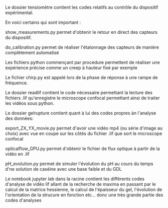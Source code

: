 Le dossier tensiomètre contient les codes relatifs au contrôle du dispositif expérimental.

En voici certains qui sont important :

show_measurements.py permet d'obtenir le retour en direct des capteurs du dispositif.

do_calibration.py permet de réaliser l'étalonnage des capteurs de manière complètement automatisé

Les fichiers python commençant par procedure permettent de réaliser une expérience précise comme un creep à hauteur fixé par exemple

Le fichier chirp.py est appelé lors de la phase de réponse à une rampe de fréquence.


Le dossier readlif contient le code nécessaire permettant la lecture des fichiers .lif qu'enregistre le microscope confocal permettant ainsi de traiter les vidéos sous python.


Le dossier gelrupture contient quant à lui des codes propres àn l'analyse des données:

export_ZX_YX_movie.py permet d'avoir une vidéo mp4 (ou série d'image au choix) avec vue en coupe sur les côtés du fichier .lif que sort le microscope confocal

opticalflow_GPU.py permet d'obtenir le fichier de flux optique à partir de la vidéo en .lif	

pH_evolution.py permet de simuler l'évolution du pH au cours du temps d'ne solution de caséine avec une base faible et du GDL

	
Le notebook jupyter lab dans la racine contient les différents codes d'analyse de vidéo lif allant de la recherche de maxima en passant par le calcul de la matrice hessienne, le calcul de l'épaisseur du gel, l'évolution de l'orientation de la strucure en fonction etc... donc une très grande partie des codes d'analyses
